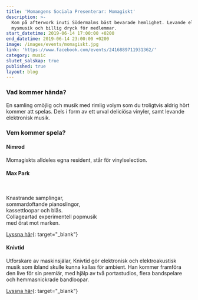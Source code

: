 ```yaml
---
title: 'Momangens Sociala Presenterar: Momagiskt'
description: >-
  Kom på afterwork inuti Södermalms bäst bevarade hemlighet. Levande elektronisk
  mysmusik och billig dryck för medlemmar.
start_datetime: 2019-06-14 17:00:00 +0200
end_datetime: 2019-06-14 23:00:00 +0200
image: /images/events/momagiskt.jpg
link: 'https://www.facebook.com/events/2416889711931362/'
category: music
slutet_salskap: true
published: true
layout: blog
---
```


### Vad kommer h&auml;nda?

En samling om&ouml;jlig och musik med rimlig volym som du troligtvis aldrig h&ouml;rt kommer att spelas. Dels i form av ett urval delici&ouml;sa vinyler, samt levande elektronisk musik.

### Vem kommer spela?

#### Nimrod

Momagiskts alldeles egna resident, st&aring;r f&ouml;r vinylselection.

#### Max Park

&nbsp;

Knastrande samplingar,<br>sommardoftande pianoslingor,<br>kassettloopar och bl&aring;s.<br>Collageartad experimentell popmusik<br>med &ouml;rat mot marken.

[Lyssna h&auml;r](https://maxppark.bandcamp.com/album/collages-ii){: target="_blank"}

#### Knivtid

Utforskare av maskinsj&auml;lar, Knivtid g&ouml;r elektronisk och elektroakustisk musik som ibland skulle kunna kallas f&ouml;r ambient. Han kommer framf&ouml;ra den live f&ouml;r sin premi&auml;r, med hj&auml;lp av tv&aring; portastudios, flera bandspelare och hemmasnickrade bandloopar.

[Lyssna h&auml;r](https://knivtid.bandcamp.com/releases){: target="_blank"}